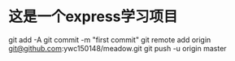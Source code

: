 # 这是一个express学习项目

git add -A
git commit -m "first commit"
git remote add origin git@github.com:ywc150148/meadow.git
git push -u origin master